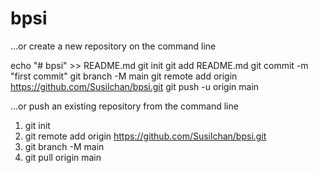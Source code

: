 # bpsi

…or create a new repository on the command line


echo "# bpsi" >> README.md
git init
git add README.md
git commit -m "first commit"
git branch -M main
git remote add origin https://github.com/Susilchan/bpsi.git
git push -u origin main


…or push an existing repository from the command line
1. git init
2. git remote add origin https://github.com/Susilchan/bpsi.git
3. git branch -M main
4. git pull origin main
